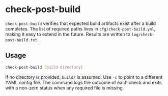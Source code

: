 # check-post-build

`check-post-build` verifies that expected build artifacts exist after a build
completes. The list of required paths lives in `cfg/check-post-build.yml`,
making it easy to extend in the future. Results are written to
`log/check-post-build.txt`.

## Usage

```bash
check-post-build [build-directory]
```

If no directory is provided, `build/` is assumed. Use `-c` to point to a
different YAML config file. The command logs the outcome of each check and
exits with a non-zero status when any required file is missing.

